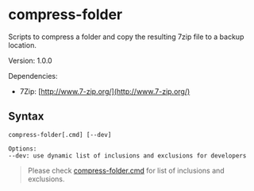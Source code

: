 # compress-folder
Scripts to compress a folder and copy the resulting 7zip file to a backup location.

Version: 1.0.0

Dependencies: 
- 7Zip: [http://www.7-zip.org/](http://www.7-zip.org/)

## Syntax

```shell
compress-folder[.cmd] [--dev]

Options:
--dev: use dynamic list of inclusions and exclusions for developers
 ```    
    
> Please check [compress-folder.cmd](./compress-folder.cmd) for list of inclusions and exclusions. 
